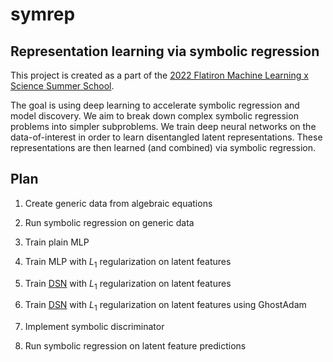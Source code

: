 # symrep

## Representation learning via symbolic regression

This project is created as a part of the [2022 Flatiron Machine Learning x Science Summer School](https://www.simonsfoundation.org/grant/2022-flatiron-machine-learning-x-science-summer-school). 

The goal is using deep learning to accelerate symbolic regression and model discovery. We aim to break down complex symbolic regression problems into simpler subproblems. We train deep neural networks on the data-of-interest in order to learn disentangled latent representations. These representations are then learned (and combined) via symbolic regression.

## Plan

1. Create generic data from algebraic equations

2. Run symbolic regression on generic data

3. Train plain MLP

4. Train MLP with $L_1$ regularization on latent features

5. Train [DSN](https://astroautomata.com/data/sjnn_paper.pdf) with $L_1$ regularization on latent features

6. Train [DSN](https://astroautomata.com/data/sjnn_paper.pdf) with $L_1$ regularization on latent features using GhostAdam

7. Implement symbolic discriminator

8. Run symbolic regression on latent feature predictions